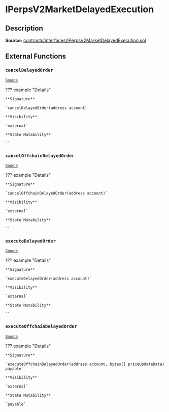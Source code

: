 # IPerpsV2MarketDelayedExecution

## Description

**Source:** [contracts/interfaces/IPerpsV2MarketDelayedExecution.sol](https://github.com/Synthetixio/synthetix/tree/v2.94.0-alpha/contracts/interfaces/IPerpsV2MarketDelayedExecution.sol)

## External Functions

### `cancelDelayedOrder`

<sub>[Source](https://github.com/Synthetixio/synthetix/tree/v2.94.0-alpha/contracts/interfaces/IPerpsV2MarketDelayedExecution.sol#L11)</sub>

??? example "Details"

    **Signature**

    `cancelDelayedOrder(address account)`

    **Visibility**

    `external`

    **State Mutability**

    ``

### `cancelOffchainDelayedOrder`

<sub>[Source](https://github.com/Synthetixio/synthetix/tree/v2.94.0-alpha/contracts/interfaces/IPerpsV2MarketDelayedExecution.sol#L13)</sub>

??? example "Details"

    **Signature**

    `cancelOffchainDelayedOrder(address account)`

    **Visibility**

    `external`

    **State Mutability**

    ``

### `executeDelayedOrder`

<sub>[Source](https://github.com/Synthetixio/synthetix/tree/v2.94.0-alpha/contracts/interfaces/IPerpsV2MarketDelayedExecution.sol#L7)</sub>

??? example "Details"

    **Signature**

    `executeDelayedOrder(address account)`

    **Visibility**

    `external`

    **State Mutability**

    ``

### `executeOffchainDelayedOrder`

<sub>[Source](https://github.com/Synthetixio/synthetix/tree/v2.94.0-alpha/contracts/interfaces/IPerpsV2MarketDelayedExecution.sol#L9)</sub>

??? example "Details"

    **Signature**

    `executeOffchainDelayedOrder(address account, bytes[] priceUpdateData) payable`

    **Visibility**

    `external`

    **State Mutability**

    `payable`
